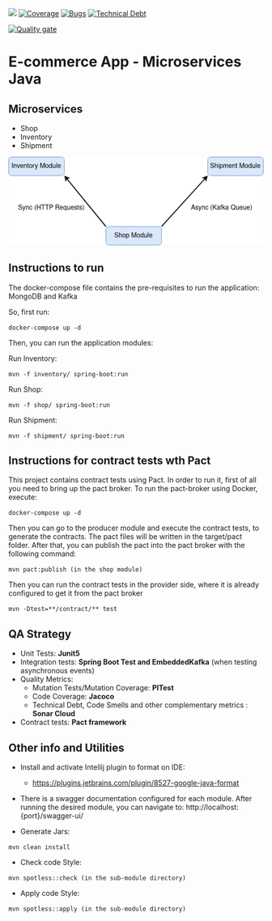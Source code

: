 ![](https://github.com/teixeira-fernando/EcommerceApp/workflows/JavaCIMaven/badge.svg)
[![Coverage](https://sonarcloud.io/api/project_badges/measure?project=teixeira-fernando_EcommerceApp&metric=coverage)](https://sonarcloud.io/dashboard?id=teixeira-fernando_EcommerceApp)
[![Bugs](https://sonarcloud.io/api/project_badges/measure?project=teixeira-fernando_EcommerceApp&metric=bugs)](https://sonarcloud.io/dashboard?id=teixeira-fernando_EcommerceApp)
[![Technical Debt](https://sonarcloud.io/api/project_badges/measure?project=teixeira-fernando_EcommerceApp&metric=sqale_index)](https://sonarcloud.io/dashboard?id=teixeira-fernando_EcommerceApp)

[![Quality gate](https://sonarcloud.io/api/project_badges/quality_gate?project=teixeira-fernando_EcommerceApp)](https://sonarcloud.io/dashboard?id=teixeira-fernando_EcommerceApp)

# E-commerce App - Microservices Java

## Microservices

* Shop
* Inventory
* Shipment

![alt text](images/EcommerceappDiagram.png "EcommerceApp modules comunication")

## Instructions to run

The docker-compose file contains the pre-requisites to run the application: MongoDB and Kafka

So, first run: 

```
docker-compose up -d
```

Then, you can run the application modules:

Run Inventory:

```
mvn -f inventory/ spring-boot:run 
```

Run Shop:

```
mvn -f shop/ spring-boot:run 
```

Run Shipment:

```
mvn -f shipment/ spring-boot:run 
```


## Instructions for contract tests wth Pact

This project contains contract tests using Pact. In order to run it, first of all you need to bring up the pact broker.
To run the pact-broker using Docker, execute:

``` 
docker-compose up -d
```

Then you can go to the producer module and execute the contract tests, to generate the contracts. The pact files will be
written in the target/pact folder. After that, you can publish the pact into the pact broker with the following command:

``` 
mvn pact:publish (in the shop module)
```

Then you can run the contract tests in the provider side, where it is already configured to get it from the pact broker

``` 
mvn -Dtest=**/contract/** test
``` 

## QA Strategy

* Unit Tests: <b>Junit5</b>
* Integration tests: <b>Spring Boot Test and EmbeddedKafka</b> (when testing asynchronous events)
* Quality Metrics:
  * Mutation Tests/Mutation Coverage: <b>PITest</b>
  * Code Coverage: <b>Jacoco</b>
  * Technical Debt, Code Smells and other complementary metrics : <b>Sonar Cloud</b>
* Contract tests: <b>Pact framework</b>

## Other info and Utilities

* Install and activate Intellij plugin to format on IDE:
    * https://plugins.jetbrains.com/plugin/8527-google-java-format

* There is a swagger documentation configured for each module. After running the desired module, you can navigate
  to: http://localhost:{port}/swagger-ui/


* Generate Jars:

``` 
mvn clean install 
```

* Check code Style:

``` 
mvn spotless::check (in the sub-module directory)
```

* Apply code Style:

``` 
mvn spotless::apply (in the sub-module directory)
```